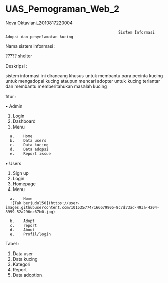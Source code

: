 # UAS_Pemograman_Web_2

Nova Oktaviani_2010817220004

                                                      Sistem Informasi Adopsi dan penyelamatan kucing
Nama sistem informasi :

????? shelter

Deskripsi : 

sistem informasi ini dirancang khusus untuk membantu para pecinta kucing untuk mengadopsi kucing ataupun mencari adopter untuk kucing terlantar dan membantu memberitahukan masalah kucing

fitur :

•	Admin 
  1.	Login
  2.	Dashboard
  3.	Menu 
     
      a.	Home
      b.	Data users
      c.	Data kucing
      d.	Data adopsi
      e.	Report issue

•	Users
  1.	Sign up
  2.	Login
  3.	Homepage
  4.	Menu
      
      a.	Home
      ![Tak berjudul50](https://user-images.githubusercontent.com/101535774/166679905-8c7d73ad-493a-4204-8999-52a296ec67b0.jpg)

      b.	Adopt
      c.	report
      d.	About
      e.	Profil/login

Tabel :
1.	Data user
2.	Data kucing
3.	Kategori
4.	Report
5.	Data adoption.
